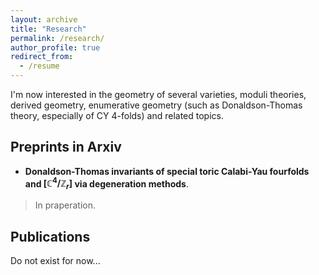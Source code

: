 ```yaml
---
layout: archive
title: "Research"
permalink: /research/
author_profile: true
redirect_from:
  - /resume
---
```


I'm now interested in the geometry of several varieties, moduli theories, derived geometry, enumerative geometry (such as Donaldson-Thomas theory, especially of CY $4$-folds) and related topics.

## Preprints in Arxiv

 - **Donaldson-Thomas invariants of special toric Calabi-Yau fourfolds and $[\mathbb C^4/\mathbb Z_r]$ via degeneration methods**.
>   In praperation.



## Publications

Do not exist for now...
